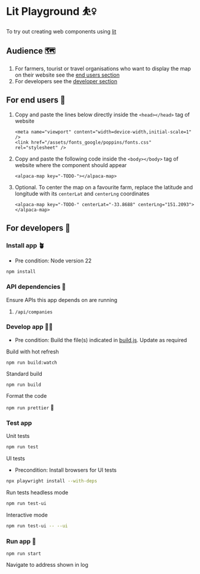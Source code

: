 # Lit Playground ⛹️‍♀️

To try out creating web components using [lit](https://lit.dev/)

## Audience 🗺️

1. For farmers, tourist or travel organisations who want to display the map on their website see the [end users section](#for-end-users)
1. For developers see the [developer section](#for-developers)

## For end users 🪩

1. Copy and paste the lines below directly inside the `<head></head>` tag of website

   ```
   <meta name="viewport" content="width=device-width,initial-scale=1" />
   <link href="/assets/fonts_google/poppins/fonts.css" rel="stylesheet" />
   ```

1. Copy and paste the following code inside the `<body></body>` tag of website where the component should appear

   ```
   <alpaca-map key="-TODO-"></alpaca-map>
   ```

1. Optional. To center the map on a favourite farm, replace the latitude and longitude with its `centerLat` and `centerLng` coordinates

   ```
   <alpaca-map key="-TODO-" centerLat="-33.8688" centerLng="151.2093"></alpaca-map>
   ```

## For developers 🤖

### Install app 🪴

- Pre condition: Node version 22

`npm install`

### API dependencies 🔗

Ensure APIs this app depends on are running

1. `/api/companies`

### Develop app 👷‍♀️

- Pre condition: Build the file(s) indicated in [build.js](build.js). Update as required

Build with hot refresh

`npm run build:watch`

Standard build

`npm run build`

Format the code

`npm run prettier`
🧪

### Test app

Unit tests

```bash
npm run test
```

UI tests

- Precondition: Install browsers for UI tests

```bash
npx playwright install --with-deps
```

Run tests headless mode

```bash
npm run test-ui
```

Interactive mode

```bash
npm run test-ui -- --ui
```

### Run app 🚀

`npm run start`

Navigate to address shown in log
